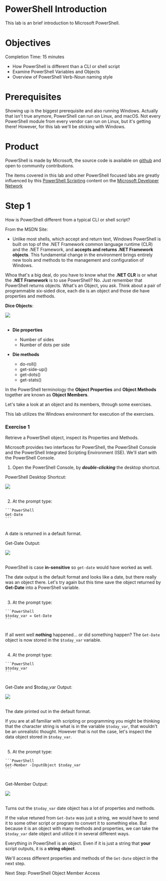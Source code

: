 # PowerShell Introduction

This lab is an brief introduction to Microsoft PowerShell.

# Objectives

Completion Time: 15 minutes

  - How PowerShell is different than a CLI or shell script
  - Examine PowerShell Variables and Objects
  - Overview of PowerShell Verb-Noun naming style

# Prerequisites

Showing up is the biggest prerequisite and also running Windows. Actually that isn't true anymore, PowerShell can run on Linux, and macOS. Not every PowerShell module from every vendor can run on Linux, but it's getting there! However, for this lab we'll be sticking with Windows.

# Product

PowerShell is made by Microsoft, the source code is available on [github](https://github.com/powershell/powershell) and open to community contributions.

The items covered in this lab and other PowerShell focused labs are greatly influenced by this [PowerShell Scripting](https://msdn.microsoft.com/en-us/powershell/scripting/powershell-scripting) content on the [Microsoft Developer Network](https://msdn.microsoft.com/en-us/default.aspx)

# Step 1

How is PowerShell different from a typical CLI or shell script?

From the MSDN Site:

  - Unlike most shells, which accept and return text, Windows PowerShell is built on top of the .NET Framework common language runtime (CLR) and the .NET Framework, and **accepts and returns .NET Framework objects**. This fundamental change in the environment brings entirely new tools and methods to the management and configuration of Windows.

Whoa that's a big deal, do you have to know what the **.NET CLR** is or what the **.NET Framework** is to use PowerShell? No. Just remember that PowerShell returns objects. What's an Object, you ask. Think about a pair of programmable six-sided dice, each die is an object and those die have properties and methods.

**Dice Objects**:

<!--![](assets/images/image-01.jpg)<br/><br/>-->

![](/posts/files/dne-dcip-introduction-to-powershell-introduction-v01/assets/images/image-01.jpg)<br/><br/>

- **Die properties**
  - Number of sides
  - Number of dots per side

- **Die methods**
  - do-roll()
  - get-side-up()
  - get-dots()
  - get-stats()

In the PowerShell terminology the **Object Properties** and **Object Methods** together are known as **Object Members**.

Let's take a look at an object and its members, through some exercises.

This lab utilizes the Windows environment for execution of the exercises.

### Exercise 1

Retrieve a PowerShell object, inspect its Properties and Methods.

Microsoft provides two interfaces for PowerShell, the PowerShell Console and the PowerShell Integrated Scripting Environment (ISE). We'll start with the PowerShell Console.

  1. Open the PowerShell Console, by ***double-clicking*** the desktop shortcut.

  PowerShell Desktop Shortcut:

  <!--![](assets/images/image-02.jpg)<br/><br/>-->

  ![](/posts/files/dne-dcip-introduction-to-powershell-introduction-v01/assets/images/image-02.jpg)<br/><br/>

  2. At the prompt type:

    ```PowerShell
    Get-Date
    ```

  </br>A date is returned in a default format.

  Get-Date Output:

  <!--![](assets/images/image-03.jpg)<br/><br/>-->

  ![](/posts/files/dne-dcip-introduction-to-powershell-introduction-v01/assets/images/image-03.jpg)<br/><br/>

  PowerShell is case **in-sensitive** so `get-date` would have worked as well.

  The date output is the default format and looks like a date, but there really was an object there. Let's try again but this time save the object returned by **Get-Date** into a PowerShell variable.<br/><br/>

  3. At the prompt type:

    ```PowerShell
    $today_var = Get-Date
    ```

  </br>If all went well **nothing** happened... or did something happen? The `Get-Date` object is now stored in the `$today_var` variable.<br/><br/>

  4. At the prompt type:

    ```PowerShell
    $today_var
    ```

  <br>Get-Date and $today_var Output:

  <!--![](assets/images/image-04.jpg)<br/><br/>-->

  ![](/posts/files/dne-dcip-introduction-to-powershell-introduction-v01/assets/images/image-04.jpg)<br/><br/>

  The date printed out in the default format.

  If you are at all familiar with scripting or programming you might be thinking that the character string is what is in the variable `$today_var`, that wouldn't be an unrealistic thought. However that is not the case, let's inspect the data object stored in `$today_var`.<br/><br/>

  5. At the prompt type:

    ```PowerShell
    Get-Member -InputObject $today_var
    ```

  </br>Get-Member Output:

  <!--![](assets/images/image-05.jpg)<br/><br/>-->

  ![](/posts/files/dne-dcip-introduction-to-powershell-introduction-v01/assets/images/image-05.jpg)<br/><br/>

  Turns out the `$today_var` date object has a lot of properties and methods.

  If the value retuned from `Get-Date` was just a string, we would have to send it to some other script or program to convert it to something else. But because it is an object with many methods and properties, we can take the `$today_var` date object and utilize it in several different ways.

  Everything in PowerShell is an object. Even if it is just a string that **your** script outputs, it is a **string object**.

  We'll access different properties and methods of the `Get-Date` object in the next step.

  Next Step: PowerShell Object Member Access
